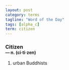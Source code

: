 ```yaml
---
layout: post
category: terms
tagline: "Word of the Day"
tags: [alpha_c]
term: citizen
---
```


<h3>Citizen<br/> <small>&mdash; n. (ci<span>&middot;</span>ti<span>&middot;</span>zen)</small></h3>
<p><ol><li>urban Buddhists</li>
</ol></p>
